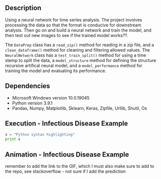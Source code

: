 ## Description 
Using a neural network for time series analysis. The project involves processing the data so that the format is conducive for downstream analysis. Then go on and build a neural network and train the model, and then test out new images to see if the trained model works??. 

The `DataPrep` class has a `read_zip()` method for reading in a zip file,  and a `clean_dataframe()` method for cleaning and filtering allowed values. The `NeuralNetwork` class has a `test_train_split()` method for using a time stemp to split the data, a `model_structure` method for defining the structure recursive artifical neural model,  and a `model_performance` method for training the model and evaluating its performance.   

## Dependencies
* Microsoft Windows version 10.0.19045
* Python version 3.9.1
* Pandas, Numpy, Matplotlib, Sklearn, Keras, Zipfile, Urllib, Shutil, Os 

## Execution - Infectious Disease Example
```python
s = "Python syntax highlighting"
print s
```

## Animation - Infectious Disease Example
remember to add the link to the GIF, which I must also make sure to add to the repo, see stackoverflow - not sure if I add the prediction

